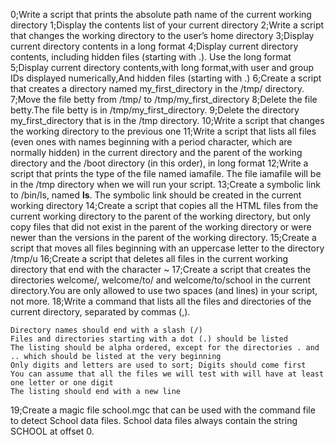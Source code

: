 0;Write a script that prints the absolute path name of the current working directory
1;Display the contents list of your current directory
2;Write a script that changes the working directory to the user’s home directory
3;Display current directory contents in a long format
4;Display current directory contents, including hidden files (starting with .). Use the long format
5;Display current directory contents,with long format,with user and group IDs displayed numerically,And hidden files (starting with .)
6;Create a script that creates a directory named my_first_directory in the /tmp/ directory.
7;Move the file betty from /tmp/ to /tmp/my_first_directory
8;Delete the file betty.The file betty is in /tmp/my_first_directory.
9;Delete the directory my_first_directory that is in the /tmp directory.
10;Write a script that changes the working directory to the previous one
11;Write a script that lists all files (even ones with names beginning with a period character, which are normally hidden) in the current directory and the parent of the working directory and the /boot directory (in this order), in long format
12;Write a script that prints the type of the file named iamafile. The file iamafile will be in the /tmp directory when we will run your script.
13;Create a symbolic link to /bin/ls, named __ls__. The symbolic link should be created in the current working directory
14;Create a script that copies all the HTML files from the current working directory to the parent of the working directory, but only copy files that did not exist in the parent of the working directory or were newer than the versions in the parent of the working directory.
15;Create a script that moves all files beginning with an uppercase letter to the directory /tmp/u
16;Create a script that deletes all files in the current working directory that end with the character ~
17;Create a script that creates the directories welcome/, welcome/to/ and welcome/to/school in the current directory.You are only allowed to use two spaces (and lines) in your script, not more.
18;Write a command that lists all the files and directories of the current directory, separated by commas (,).

    Directory names should end with a slash (/)
    Files and directories starting with a dot (.) should be listed
    The listing should be alpha ordered, except for the directories . and .. which should be listed at the very beginning
    Only digits and letters are used to sort; Digits should come first
    You can assume that all the files we will test with will have at least one letter or one digit
    The listing should end with a new line
19;Create a magic file school.mgc that can be used with the command file to detect School data files. School data files always contain the string SCHOOL at offset 0.
